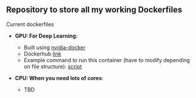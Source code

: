 ## Repository to store all my working Dockerfiles

Current dockerfiles

- **GPU: For Deep Learning:**
  - Built using [nvidia-docker](https://github.com/NVIDIA/nvidia-docker)
  - Dockerhub [link](https://hub.docker.com/r/hamelsmu/dockerbuilds/)
  - Example command to run this container (have to modify depending on file structure): [script](https://github.com/hamelsmu/Dockerbuilds/blob/master/gpu/run_container.sh)


- **CPU: When you need lots of cores**:
  -  TBD
